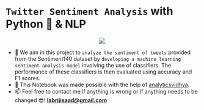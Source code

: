 # `Twitter Sentiment Analysis` with Python 🐍 & NLP 

<p align="center">
  <img src="https://user-images.githubusercontent.com/74627083/155904389-1383accb-1571-4f5b-ac33-9d9c0101f441.jpg" />
</p>

- 🎯 We aim in this project to `analyze the sentiment of tweets` provided from the Sentiment140 dataset by `developing a machine learning sentiment analysis model` involving the use of classifiers. The performance of these classifiers is then evaluated using accuracy and F1 scores.
- 🙌 This Notebook was made possible with the help of [analyticsvidhya](https://www.analyticsvidhya.com/blog/2021/06/twitter-sentiment-analysis-a-nlp-use-case-for-beginners/).
- 📫 Feel free to contact me if anything is wrong or if anything needs to be changed 😎!  **labrijisaad@gmail.com**
